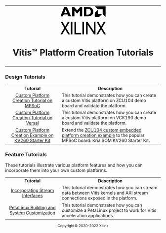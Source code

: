 <table class="sphinxhide" width="100%">
 <tr>
   <td align="center"><img src="https://raw.githubusercontent.com/Xilinx/Image-Collateral/main/xilinx-logo.png" width="30%"/><h1>Vitis™ Platform Creation Tutorials</h1>
   </td>
 </tr>
 <tr>
 <td>
 </td>
 </tr>
</table>


### Design Tutorials

<table style="width:100%">
 <tr>
 <td width="35%" align="center"><b>Tutorial</b>
 <td width="65%" align="center"><b>Description</b>
 </tr>
  <tr>
 <td align="center"><a href="./Design_Tutorials/02-Edge-AI-ZCU104/README.md">Custom Platform Creation Tutorial on MPSoC</a></td>
 <td>This tutorial demonstrates how you can create a custom Vitis platform on ZCU104 demo board and validate the platform.</td>
 </tr>

 <tr>
 <td align="center"><a href="./Design_Tutorials/03_Edge_VCK190/README.md">Custom Platform Creation Tutorial on Versal</a></td>
 <td>This tutorial demonstrates how you can create a custom Vitis platform on VCK190 demo board and validate the platform.</td>
 </tr>
 <tr>
 <td align="center"><a href="./Design_Tutorials/01-Edge-KV260/README.md">Custom Platform Creation Example on KV260 Starter Kit</a></td>
 <td>Extend the <a href="./Design_Tutorials/02-Edge-AI-ZCU104/README.md">ZCU104 custom embedded platform creation example</a> to the popular MPSoC board: Kria SOM KV260 Starter Kit.
</td>
 </tr>
</table>

### Feature Tutorials

These tutorials illustrate various platform features and how you can incorporate them into your own custom platforms.

<table style="width:100%">
 <tr>
 <td width="35%" align="center"><b>Tutorial</b>
 <td width="65%" align="center"><b>Description</b>
 </tr>
 <tr>
 <td align="center"><a href="./Feature_Tutorials/01_platform_creation_streaming_ip/">Incorporating Stream Interfaces</a></td>
 <td>This tutorial demonstrates how you can stream data between Vitis kernels and AXI stream connections exposed in the platform.</td>
 </tr>
  <tr>
 <td align="center"><a href="./Feature_Tutorials/02_petalinux_customization/">PetaLinux Building and System Customization</a></td>
 <td>This tutorial demonstrates how you can customize a PetaLinux project to work for Vitis acceleration applications.</td>
 </tr>
 </table>

<p align="center"><sup>Copyright&copy; 2020–2022 Xilinx</sup></p>
